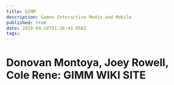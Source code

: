 ```yaml
---
title: GIMM
description: Games Interactive Media and Mobile
published: true
date: 2020-04-28T01:26:43.056Z
tags: 
---
```


# Donovan Montoya, Joey Rowell, Cole Rene: GIMM WIKI SITE

